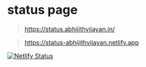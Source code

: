 # status page

> https://status.abhijithvijayan.in/

> https://status-abhijithvijayan.netlify.app

[![Netlify Status](https://api.netlify.com/api/v1/badges/eafd02cc-bff9-4f19-9c02-166c03138c0a/deploy-status)](https://app.netlify.com/sites/status-abhijithvijayan/deploys)
